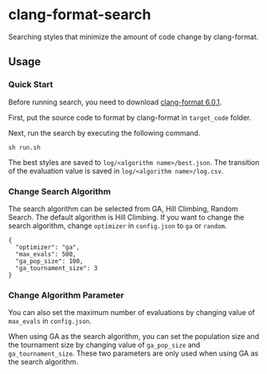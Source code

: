 # clang-format-search

Searching styles that minimize the amount of code change by clang-format.

## Usage

### Quick Start
Before running search, you need to download [clang-format 6.0.1](http://releases.llvm.org/download.html).

First, put the source code to format by clang-format in `target_code` folder.

Next, run the search by executing the following command.

```
sh run.sh
```

The best styles are saved to `log/<algorithm name>/best.json`.
The transition of the evaluation value is saved in `log/<algorithm name>/log.csv`.

### Change Search Algorithm

The search algorithm can be selected from GA, Hill Climbing, Random Search.
The default algorithm is Hill Climbing.
If you want to change the search algorithm, change `optimizer` in `config.json` to `ga` or `random`.

```
{
  "optimizer": "ga",
  "max_evals": 500,
  "ga_pop_size": 100,
  "ga_tournament_size": 3
}
```

### Change Algorithm Parameter
You can also set the maximum number of evaluations by changing value of `max_evals` in `config.json`.

When using GA as the search algorithm, you can set the population size and the tournament size by changing value of `ga_pop_size` and `ga_tournament_size`.
These two parameters are only used when using GA as the search algorithm.
